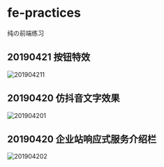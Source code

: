 # fe-practices

纯の前端练习

## 20190421 按钮特效

![201904211](http://cdn.jerryshi.com/picgo/hover-effect-button.gif)

## 20190420 仿抖音文字效果

![201904201](http://cdn.jerryshi.com/picgo/glitch-text.gif)

## 20190420 企业站响应式服务介绍栏

![201904202](http://cdn.jerryshi.com/picgo/services-section.gif)